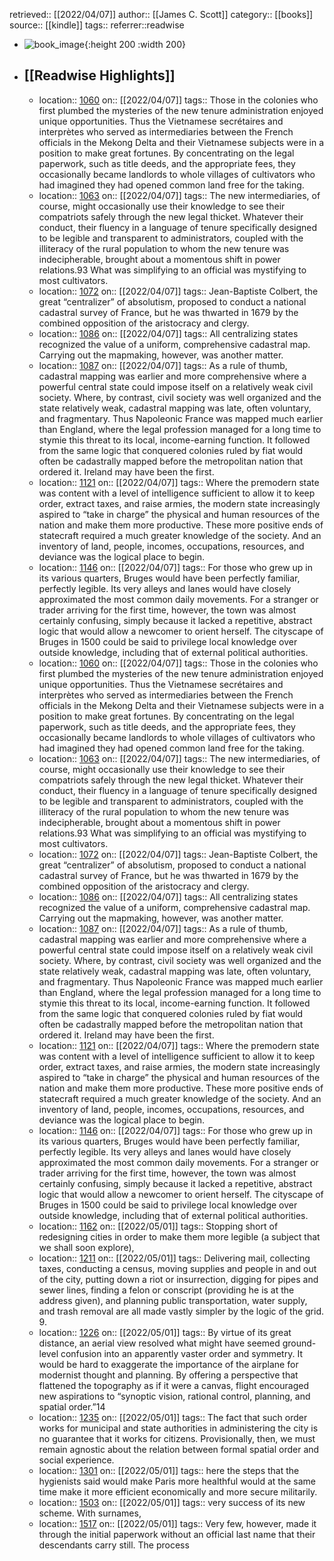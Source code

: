 retrieved:: [[2022/04/07]]
author:: [[James C. Scott]]
category:: [[books]]
source:: [[kindle]]
tags:: 
referrer::readwise

- ![book_image](https://m.media-amazon.com/images/I/71LOCV+LZdL._SY160.jpg){:height 200 :width 200}
- ## [[Readwise Highlights]]
	- location:: [1060](kindle://book?action=open&asin=undefined&location=1060)
	  on:: [[2022/04/07]]
	  tags:: 
	  Those in the colonies who first plumbed the mysteries of the new tenure administration enjoyed unique opportunities. Thus the Vietnamese secrétaires and interprètes who served as intermediaries between the French officials in the Mekong Delta and their Vietnamese subjects were in a position to make great fortunes. By concentrating on the legal paperwork, such as title deeds, and the appropriate fees, they occasionally became landlords to whole villages of cultivators who had imagined they had opened common land free for the taking.
	- location:: [1063](kindle://book?action=open&asin=undefined&location=1063)
	  on:: [[2022/04/07]]
	  tags:: 
	  The new intermediaries, of course, might occasionally use their knowledge to see their compatriots safely through the new legal thicket. Whatever their conduct, their fluency in a language of tenure specifically designed to be legible and transparent to administrators, coupled with the illiteracy of the rural population to whom the new tenure was indecipherable, brought about a momentous shift in power relations.93 What was simplifying to an official was mystifying to most cultivators.
	- location:: [1072](kindle://book?action=open&asin=undefined&location=1072)
	  on:: [[2022/04/07]]
	  tags:: 
	  Jean-Baptiste Colbert, the great “centralizer” of absolutism, proposed to conduct a national cadastral survey of France, but he was thwarted in 1679 by the combined opposition of the aristocracy and clergy.
	- location:: [1086](kindle://book?action=open&asin=undefined&location=1086)
	  on:: [[2022/04/07]]
	  tags:: 
	  All centralizing states recognized the value of a uniform, comprehensive cadastral map. Carrying out the mapmaking, however, was another matter.
	- location:: [1087](kindle://book?action=open&asin=undefined&location=1087)
	  on:: [[2022/04/07]]
	  tags:: 
	  As a rule of thumb, cadastral mapping was earlier and more comprehensive where a powerful central state could impose itself on a relatively weak civil society. Where, by contrast, civil society was well organized and the state relatively weak, cadastral mapping was late, often voluntary, and fragmentary. Thus Napoleonic France was mapped much earlier than England, where the legal profession managed for a long time to stymie this threat to its local, income-earning function. It followed from the same logic that conquered colonies ruled by fiat would often be cadastrally mapped before the metropolitan nation that ordered it. Ireland may have been the first.
	- location:: [1121](kindle://book?action=open&asin=undefined&location=1121)
	  on:: [[2022/04/07]]
	  tags:: 
	  Where the premodern state was content with a level of intelligence sufficient to allow it to keep order, extract taxes, and raise armies, the modern state increasingly aspired to “take in charge” the physical and human resources of the nation and make them more productive. These more positive ends of statecraft required a much greater knowledge of the society. And an inventory of land, people, incomes, occupations, resources, and deviance was the logical place to begin.
	- location:: [1146](kindle://book?action=open&asin=undefined&location=1146)
	  on:: [[2022/04/07]]
	  tags:: 
	  For those who grew up in its various quarters, Bruges would have been perfectly familiar, perfectly legible. Its very alleys and lanes would have closely approximated the most common daily movements. For a stranger or trader arriving for the first time, however, the town was almost certainly confusing, simply because it lacked a repetitive, abstract logic that would allow a newcomer to orient herself. The cityscape of Bruges in 1500 could be said to privilege local knowledge over outside knowledge, including that of external political authorities.
	- location:: [1060](kindle://book?action=open&asin=undefined&location=1060)
	  on:: [[2022/04/07]]
	  tags:: 
	  Those in the colonies who first plumbed the mysteries of the new tenure administration enjoyed unique opportunities. Thus the Vietnamese secrétaires and interprètes who served as intermediaries between the French officials in the Mekong Delta and their Vietnamese subjects were in a position to make great fortunes. By concentrating on the legal paperwork, such as title deeds, and the appropriate fees, they occasionally became landlords to whole villages of cultivators who had imagined they had opened common land free for the taking.
	- location:: [1063](kindle://book?action=open&asin=undefined&location=1063)
	  on:: [[2022/04/07]]
	  tags:: 
	  The new intermediaries, of course, might occasionally use their knowledge to see their compatriots safely through the new legal thicket. Whatever their conduct, their fluency in a language of tenure specifically designed to be legible and transparent to administrators, coupled with the illiteracy of the rural population to whom the new tenure was indecipherable, brought about a momentous shift in power relations.93 What was simplifying to an official was mystifying to most cultivators.
	- location:: [1072](kindle://book?action=open&asin=undefined&location=1072)
	  on:: [[2022/04/07]]
	  tags:: 
	  Jean-Baptiste Colbert, the great “centralizer” of absolutism, proposed to conduct a national cadastral survey of France, but he was thwarted in 1679 by the combined opposition of the aristocracy and clergy.
	- location:: [1086](kindle://book?action=open&asin=undefined&location=1086)
	  on:: [[2022/04/07]]
	  tags:: 
	  All centralizing states recognized the value of a uniform, comprehensive cadastral map. Carrying out the mapmaking, however, was another matter.
	- location:: [1087](kindle://book?action=open&asin=undefined&location=1087)
	  on:: [[2022/04/07]]
	  tags:: 
	  As a rule of thumb, cadastral mapping was earlier and more comprehensive where a powerful central state could impose itself on a relatively weak civil society. Where, by contrast, civil society was well organized and the state relatively weak, cadastral mapping was late, often voluntary, and fragmentary. Thus Napoleonic France was mapped much earlier than England, where the legal profession managed for a long time to stymie this threat to its local, income-earning function. It followed from the same logic that conquered colonies ruled by fiat would often be cadastrally mapped before the metropolitan nation that ordered it. Ireland may have been the first.
	- location:: [1121](kindle://book?action=open&asin=undefined&location=1121)
	  on:: [[2022/04/07]]
	  tags:: 
	  Where the premodern state was content with a level of intelligence sufficient to allow it to keep order, extract taxes, and raise armies, the modern state increasingly aspired to “take in charge” the physical and human resources of the nation and make them more productive. These more positive ends of statecraft required a much greater knowledge of the society. And an inventory of land, people, incomes, occupations, resources, and deviance was the logical place to begin.
	- location:: [1146](kindle://book?action=open&asin=undefined&location=1146)
	  on:: [[2022/04/07]]
	  tags:: 
	  For those who grew up in its various quarters, Bruges would have been perfectly familiar, perfectly legible. Its very alleys and lanes would have closely approximated the most common daily movements. For a stranger or trader arriving for the first time, however, the town was almost certainly confusing, simply because it lacked a repetitive, abstract logic that would allow a newcomer to orient herself. The cityscape of Bruges in 1500 could be said to privilege local knowledge over outside knowledge, including that of external political authorities.
	- location:: [1162](kindle://book?action=open&asin=undefined&location=1162)
	  on:: [[2022/05/01]]
	  tags:: 
	  Stopping short of redesigning cities in order to make them more legible (a subject that we shall soon explore),
	- location:: [1211](kindle://book?action=open&asin=undefined&location=1211)
	  on:: [[2022/05/01]]
	  tags:: 
	  Delivering mail, collecting taxes, conducting a census, moving supplies and people in and out of the city, putting down a riot or insurrection, digging for pipes and sewer lines, finding a felon or conscript (providing he is at the address given), and planning public transportation, water supply, and trash removal are all made vastly simpler by the logic of the grid. 9.
	- location:: [1226](kindle://book?action=open&asin=undefined&location=1226)
	  on:: [[2022/05/01]]
	  tags:: 
	  By virtue of its great distance, an aerial view resolved what might have seemed ground-level confusion into an apparently vaster order and symmetry. It would be hard to exaggerate the importance of the airplane for modernist thought and planning. By offering a perspective that flattened the topography as if it were a canvas, flight encouraged new aspirations to “synoptic vision, rational control, planning, and spatial order.”14
	- location:: [1235](kindle://book?action=open&asin=undefined&location=1235)
	  on:: [[2022/05/01]]
	  tags:: 
	  The fact that such order works for municipal and state authorities in administering the city is no guarantee that it works for citizens. Provisionally, then, we must remain agnostic about the relation between formal spatial order and social experience.
	- location:: [1301](kindle://book?action=open&asin=undefined&location=1301)
	  on:: [[2022/05/01]]
	  tags:: 
	  here the steps that the hygienists said would make Paris more healthful would at the same time make it more efficient economically and more secure militarily.
	- location:: [1503](kindle://book?action=open&asin=undefined&location=1503)
	  on:: [[2022/05/01]]
	  tags:: 
	  very success of its new scheme. With surnames,
	- location:: [1517](kindle://book?action=open&asin=undefined&location=1517)
	  on:: [[2022/05/01]]
	  tags:: 
	  Very few, however, made it through the initial paperwork without an official last name that their descendants carry still. The process